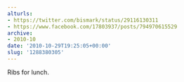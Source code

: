 ```yaml
---
alturls:
- https://twitter.com/bismark/status/29116130311
- https://www.facebook.com/17803937/posts/794970615529
archive:
- 2010-10
date: '2010-10-29T19:25:05+00:00'
slug: '1288380305'
---
```


Ribs for lunch.

